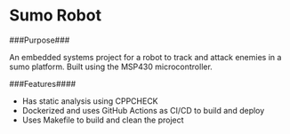 # Sumo Robot #

###Purpose###

An embedded systems project for a robot to track and attack enemies in a sumo platform. Built using the MSP430 microcontroller.

###Features####

* Has static analysis using CPPCHECK
* Dockerized and uses GitHub Actions as CI/CD to build and deploy
* Uses Makefile to build and clean the project

 

